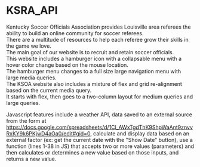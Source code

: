 # KSRA_API
Kentucky Soccer Officials Association provides Louisville area referees the ability to build an online community for soccer referees.  
There are a multitude of resources to help each referee grow their skills in the game we love.  
The main goal of our website is to recruit and retain soccer officials.  
This website includes a hamburger icon with a collapsable menu with a hover color change based on the mouse location.  
The hamburger menu changes to a full size large navigation menu with large media queries.  
The KSOA website also includes a mixture of flex and grid re-alignment based on the current media query.  
It starts with flex, then goes to a two-column layout for medium queries and large queries.  

Javascript features include a weather API, data saved to an external source from the form at https://docs.google.com/spreadsheets/d/1Cl_AWxTgdThK9ShpWaAnt9znvvRxKY9k6PKjwD4aOa0/edit#gid=0, calculate and display data based on an external factor (ex: get the current date with the "Show Date" button), use a function (lines 1-38 in JS) that accepts two or more values (parameters) and then calculates or determines a new value based on those inputs, and returns a new value.



